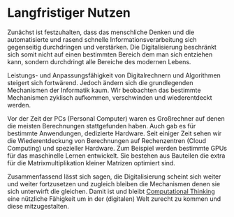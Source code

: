 # Langfristiger Nutzen

Zunächst ist festzuhalten, dass das menschliche Denken und die automatisierte und rasend schnelle Informationsverarbeitung sich gegenseitig durchdringen und verstärken.
Die Digitalisierung beschränkt sich somit nicht auf einen bestimmten Bereich dem man sich entziehen kann, sondern durchdringt alle Bereiche des modernen Lebens.

Leistungs- und Anpassungsfähigkeit von Digitalrechnern und Algorithmen steigert sich fortwärend.
Jedoch ändern sich die grundlegenden Mechanismen der Informatik kaum.
Wir beobachten das bestimmte Mechanismen zyklisch aufkommen, verschwinden und wiederentdeckt werden.

Vor der Zeit der PCs (Personal Computer) waren es Großrechner auf denen die meisten Berechnungen stattgefunden haben.
Auch gab es für bestimmte Anwendungen, dedizierte Hardware.
Seit einiger Zeit sehen wir die Wiederentdeckung von Berechnungen auf Rechenzentren (Cloud Computing) und spezieller Hardware.
Zum Beispiel werden bestimmte GPUs für das maschinelle Lernen entwickelt.
Sie bestehen aus Bauteilen die extra für die Matrixmultiplikation kleiner Matrizen optimiert sind.

Zusammenfassend lässt sich sagen, die Digitalisierung scheint sich weiter und weiter fortzusetzen und zugleich bleiben die Mechanismen denen sie sich unterwirft die gleichen.
Damit ist und bleibt [Computational Thinking](sec-what-is-ct) eine nützliche Fähigkeit um in der (digitalen) Welt zurecht zu kommen und diese mitzugestalten.
